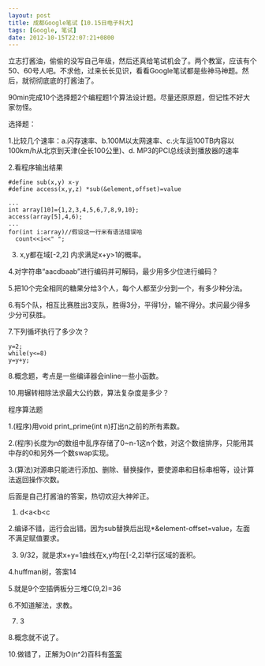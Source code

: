 ```yaml
---
layout: post
title: 成都Google笔试【10.15日电子科大】
tags: [Google, 笔试]
date: 2012-10-15T22:07:21+0800
---
```


立志打酱油，偷偷的没写自己年级，然后还真给笔试机会了。两个教室，应该有个50、60号人吧。不求他，过来长长见识，看看Google笔试都是些神马神题。然后，就彻彻底底的打酱油了。  


90min完成10个选择题2个编程题1个算法设计题。尽量还原原题，但记性不好大家勿怪。

选择题：

1.比较几个速率：a.闪存速率、b.100M以太网速率、c.火车运100TB内容以100km/h从北京到天津(全长100公里)、d. MP3的PCI总线读到播放器的速率

2.看程序输出结果

    #define sub(x,y) x-y
    #define access(x,y,z) *sub(&element,offset)=value
                                                                                           
    ...
    int array[10]={1,2,3,4,5,6,7,8,9,10};
    access(array[5],4,6);
    ...
    for(int i:array)//假设这一行米有语法错误哈
      count<<i<<" ";

3. x,y都在域\[-2,2\] 内求满足x+y>1的概率。

4.对字符串“aacdbaab”进行编码并可解码，最少用多少位进行编码？

5.把10个完全相同的糖果分给3个人，每个人都至少分到一个，有多少种分法。

6.有5个队，相互比赛胜出3支队，胜得3分，平得1分，输不得分。求问最少得多少分可获胜。

7.下列循坏执行了多少次？

    y=2;
    while(y<=8)
    y=y+y;

8.概念题，考点是一些编译器会inline一些小函数。

10.用辗转相除法求最大公约数，算法复杂度是多少？

程序算法题

1.(程序)用void print\_prime(int n)打出n之前的所有素数。

2.(程序)长度为n的数组中乱序存储了0~n-1这n个数，对这个数组排序，只能用其中存的0和另外一个数swap实现。

3.(算法)对源串只能进行添加、删除、替换操作，要使源串和目标串相等，设计算法返回操作次数。

后面是自己打酱油的答案，热切欢迎大神斧正。

1. d<a<b<c

2.编译不错，运行会出错。因为sub替换后出现\*&element-offset=value，左面不满足赋值要求。

3. 9/32，就是求x+y=1曲线在x,y均在\[-2,2\]举行区域的面积。

4.huffman树，答案14

5.就是9个空插俩板分三堆C(9,2)=36

6.不知道解法，求教。

7. 3

8.概念就不说了。

10.做错了，正解为O(n^2)百科有[答案][Link 1]


[Link 1]: https://zh.wikipedia.org/zh/%E8%BC%BE%E8%BD%89%E7%9B%B8%E9%99%A4%E6%B3%95#.E7.AE.97.E6.B3.95.E6.95.88.E7.8E.87
